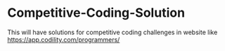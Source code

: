 # Competitive-Coding-Solution
This will have solutions for competitive coding challenges in website like https://app.codility.com/programmers/
